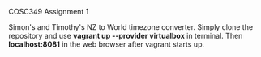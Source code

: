 COSC349 Assignment 1

Simon's and Timothy's NZ to World timezone converter.
Simply clone the repository and use **vagrant up --provider virtualbox** in terminal. Then **localhost:8081** in the web browser after vagrant starts up.
